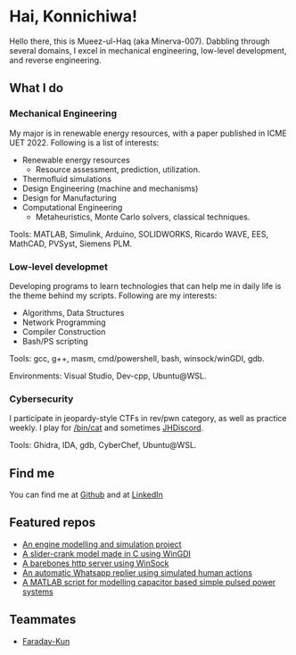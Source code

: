 # Hai, Konnichiwa!

Hello there, this is Mueez-ul-Haq (aka Minerva-007). Dabbling through several domains, I excel in mechanical engineering, low-level development, and reverse engineering. 

## What I do

### Mechanical Engineering
My major is in renewable energy resources, with a paper published in ICME UET 2022. Following is a list of interests:
- Renewable energy resources
	- Resource assessment, prediction, utilization.
- Thermofluid simulations
- Design Engineering (machine and mechanisms)
- Design for Manufacturing
- Computational Engineering 
	- Metaheuristics, Monte Carlo solvers, classical techniques.

Tools: MATLAB, Simulink, Arduino, SOLIDWORKS, Ricardo WAVE, EES, MathCAD, PVSyst, Siemens PLM.

### Low-level developmet
Developing programs to learn technologies that can help me in daily life is the theme behind my scripts. Following are my interests:
- Algorithms, Data Structures
- Network Programming
- Compiler Construction
- Bash/PS scripting

Tools: gcc, g++, masm, cmd/powershell, bash, winsock/winGDI, gdb.

Environments: Visual Studio, Dev-cpp, Ubuntu@WSL.

### Cybersecurity
I participate in jeopardy-style CTFs in rev/pwn category, as well as practice weekly. I play for [/bin/cat](https://ctftime.org/team/211363) and sometimes [JHDiscord](https://ctftime.org/team/62434).

Tools: Ghidra, IDA, gdb, CyberChef, Ubuntu@WSL.

## Find me
You can find me at [Github](https://www.github.com/Minerva-007/) and at [LinkedIn](https://www.linkedin.com/in/Minerva-007)

## Featured repos
- [An engine modelling and simulation project](https://github.com/Minerva-007/Intake-and-Exhaust)
- [A slider-crank model made in C using WinGDI](https://github.com/Minerva-007/Piston-Simulation)
- [A barebones http server using WinSock](https://github.com/Minerva-007/HTTP-server)
- [An automatic Whatsapp replier using simulated human actions](https://github.com/Minerva-007/Auto-Whatsapp-Replier)
- [A MATLAB script for modelling capacitor based simple pulsed power systems](https://github.com/Minerva-007/Research-1)

## Teammates
- [Faraday-Kun](https://github.com/Faraday-kun)
